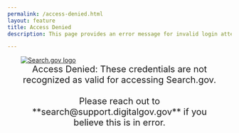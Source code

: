 ```yaml
---
permalink: /access-denied.html
layout: feature
title: Access Denied
description: This page provides an error message for invalid login attempts.

---
```


<article class="article feature" style="padding:0 30px; margin-top: 10px;">
<div class="banner" style="text-center center-block">
  <a href="/">
    <img class="img-responsive center-block" src="{{ site.baseurl }}/assets/img/site/searchdotgovlogo.png" alt="Search.gov logo"/>
  </a>
</div>

<div style="text-align: center; font-size: 20px;">
Access Denied: These credentials are not recognized as valid for accessing Search.gov.
<br />
<br />
Please reach out to **search@support.digitalgov.gov** if you believe this is in error.
<br />
<br />
</div>

</article>
